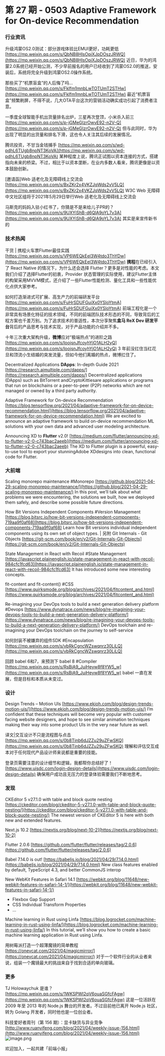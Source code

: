 # 第 27 期 - 0503 Adaptive Framework for On-device Recommendation
### 行业资讯
升级鸿蒙OS2.0测试：部分游戏体验比EMUI更好，功耗更低
[https://mp.weixin.qq.com/s/QbNB8HlsOpiXJpDOszJRWQ](https://mp.weixin.qq.com/s/QbNB8HlsOpiXJpDOszJRWQ)
近日，华为的鸿蒙2.0系统已经开始公测，不少早前报名的用户已经收到了鸿蒙OS2.0的推送，安装后，系统将完全升级到鸿蒙OS2.0操作系统。

那些买了“机票盲盒”的人后悔了吗...
[https://mp.weixin.qq.com/s/FkIfm1mnbLwTOTUmT2STHw](https://mp.weixin.qq.com/s/FkIfm1mnbLwTOTUmT2STHw)
最近“机票盲盒”频繁刷屏，不得不说，几大OTA平台这次的营销活动确实成功引起了消费者注意。

一季度全球智能手机出货量排名出炉，三星再次登顶，小米杀入前三
[https://mp.weixin.qq.com/s/p-jGMeGIzrOwvE92-n2V-Q](https://mp.weixin.qq.com/s/p-jGMeGIzrOwvE92-n2V-Q)
但与此同时，华为出现了明显的出货量和排名下滑，这也令人关注其后续的发展情况。

腾讯投资，不甘当金钱捕手
[https://mp.weixin.qq.com/s/wd-pdhL6TUgb8npNT3KoVA](https://mp.weixin.qq.com/s/wd-pdhL6TUgb8npNT3KoVA)
某种程度上说，腾讯正试图以资本连接的方式，搭建指向未来的桥梁。不过，相比于以资本垄断，在业内多数人看来，腾讯更像是以资本鼓励创新。

[邀请函]Web 适老化及无障碍线上交流会
[https://mp.weixin.qq.com/s/BxZKr2x4VKZJqWds2vV5LQ](https://mp.weixin.qq.com/s/BxZKr2x4VKZJqWds2vV5LQ)
W3C Web 无障碍中文社区组将于2021年5月29日举行Web 适老化及无障碍线上交流会

马斯克的妈妈入驻小红书了，你猜是不是来给儿子PR的？
[https://mp.weixin.qq.com/s/9UXYiShB-d6QlA9oYL7v3A](https://mp.weixin.qq.com/s/9UXYiShB-d6QlA9oYL7v3A)
其实是来宣传新书的

### 技术热闻
干货 | 携程火车票Flutter最佳实践
[https://mp.weixin.qq.com/s/VP6WEQkEel3W4tdo3ThYDw](https://mp.weixin.qq.com/s/VP6WEQkEel3W4tdo3ThYDw)
**携程**在已经引入了 React Native 的情况下，为什么还会选择 Flutter？更多是对性能的考虑。本文我们介绍了选择Flutter的初衷，Provider 状态管理的实际使用，建议Flutter主体的构架采用MVVM模式，还介绍了一些Flutter性能检测、量化工具和一些性能优化点供大家参考。

如何打造渐进式可扩展、高生产力的前端研发平台
[https://mp.weixin.qq.com/s/FuHrSDUFGuiXx0YSloYtmA](https://mp.weixin.qq.com/s/FuHrSDUFGuiXx0YSloYtmA)
前端工程化是一个非常具有场景化特征的技术领域，不同的前端团队技术形态的不同，导致背后的工程方案也千差万别。为了追求技术的普适性，本次分享聚焦**盒马 ReX Dev 研发平台**背后的产品思考与技术实现，对于产品功能的介绍并不多。

十年三次重大架构升级，**微博**应对“极端热点”的进阶之路
[https://mp.weixin.qq.com/s/loojsnJfcoyhYjO1ALH2yQ](https://mp.weixin.qq.com/s/loojsnJfcoyhYjO1ALH2yQ)
3 年前没扛住当红花旦和顶流小生结婚的突发流量，但如今他们离婚的热点，微博扛住了。

Decentralized Applications **DApps**: In-depth Guide 2021
[https://research.aimultiple.com/dapps/](https://research.aimultiple.com/dapps/)
Decentralized applications (DApps) such as BitTorrent andCryptoKittiesare applications or programs that run on blockchains or a peer-to-peer (P2P) networks which are not managed or owned by a third party authority.

Adaptive Framework for On-device Recommendation
[https://blog.tensorflow.org/2021/04/adaptive-framework-for-on-device-recommendation.html](https://blog.tensorflow.org/2021/04/adaptive-framework-for-on-device-recommendation.html)
We are excited to announce an adaptive framework to build on-device recommendation ML solutions with your own data and advanced user modeling architecture.

Announcing XD to **Flutter** v2.0!
[https://medium.com/flutter/announcing-xd-to-flutter-v2-0-c743bac2aeeb](https://medium.com/flutter/announcing-xd-to-flutter-v2-0-c743bac2aeeb)
The XD to Flutter plugin is a powerful, easy-to-use tool to export your stunningAdobe XDdesigns into clean, functional code for Flutter.

### 大前端
Scaling monorepo maintenance #Monorepo
[https://github.blog/2021-04-29-scaling-monorepo-maintenance/](https://github.blog/2021-04-29-scaling-monorepo-maintenance/)
In this post, we’ll talk about what problems we were encountering, the solutions we built, how we deployed them safely, and describe some possible future directions.

How Bit Versions Independent Components #Version Management
[https://blog.bitsrc.io/how-bit-versions-independent-components-719aa9f0af68](https://blog.bitsrc.io/how-bit-versions-independent-components-719aa9f0af68)
Learn how Bit versions individual independent components using its own set of object types. | 另附 
Git Internals - Git Objects [https://git-scm.com/book/en/v2/Git-Internals-Git-Objects](https://git-scm.com/book/en/v2/Git-Internals-Git-Objects)

State Management in React with Recoil #State Management
[https://javascript.plainenglish.io/state-management-in-react-with-recoil-984cfc1fcd63](https://javascript.plainenglish.io/state-management-in-react-with-recoil-984cfc1fcd63)
It has introduced some new interesting concepts.

fit-content and fit-content() #CSS
[https://www.quirksmode.org/blog/archives/2021/04/fitcontent_and.html](https://www.quirksmode.org/blog/archives/2021/04/fitcontent_and.html)

Re-imagining your DevOps tools to build a next generation delivery platform #Devops
[https://www.dynatrace.com/news/blog/re-imagining-your-devops-tools-to-build-a-next-generation-delivery-platform/](https://www.dynatrace.com/news/blog/re-imagining-your-devops-tools-to-build-a-next-generation-delivery-platform/)
DevOps toolchain and re-imagining your DevOps toolchain on the journey to self-service

如何封装不被嫌弃的组件SDK #Encapsulation
[https://mp.weixin.qq.com/s/vbRkCgncWZswqnrz30LiLQ](https://mp.weixin.qq.com/s/vbRkCgncWZswqnrz30LiLQ)

回顾 babel 6和7，来预测下 babel 8 #Compiler
[https://mp.weixin.qq.com/s/RsBiA9_JuiHeyw8f8YW5_w](https://mp.weixin.qq.com/s/RsBiA9_JuiHeyw8f8YW5_w)
babel 一直在发展，但是目标和本质从未变过。

### 设计
Design Trends – Motion UIs
[https://www.ekioh.com/blog/design-trends-motion-uis/](https://www.ekioh.com/blog/design-trends-motion-uis/)
I’m confident that these techniques will become very popular with customer facing website designers, and hope to see similar animation techniques making their way into some product UIs in the very near future as well.

译文|交互设计不只是流程图与点击
[https://mp.weixin.qq.com/s/0b8Tinb6dJZZu29uZFwSKQ](https://mp.weixin.qq.com/s/0b8Tinb6dJZZu29uZFwSKQ)
理解和评估交互成本对于任何现代产品设计师来说都是重要的技能。

登录页需要注意的设计细节和逻辑，我都帮你总结好了！
[https://www.uisdc.com/login-design-details](https://www.uisdc.com/login-design-details)
确保用户成功且无压力的登录体验需要我们不断地思考。

### 发现
CKEditor 5 v27.1.0 with table and block quote nesting
[https://ckeditor.com/blog/ckeditor-5-v27.1.0-with-table-and-block-quote-nesting/](https://ckeditor.com/blog/ckeditor-5-v27.1.0-with-table-and-block-quote-nesting/)
The newest version of CKEditor 5 is here with both new and extended features.

Next.js 10.2
[https://nextjs.org/blog/next-10-2](https://nextjs.org/blog/next-10-2)

Flutter 2.0.6
[https://github.com/flutter/flutter/releases/tag/2.0.6](https://github.com/flutter/flutter/releases/tag/2.0.6)

Babel 7.14.0 is out!
[https://babeljs.io/blog/2021/04/29/7.14.0.html](https://babeljs.io/blog/2021/04/29/7.14.0.html)
New class features enabled by default, TypeScript 4.3, and better CommonJS interop

New WebKit Features in Safari 14.1
[https://webkit.org/blog/11648/new-webkit-features-in-safari-14-1/](https://webkit.org/blog/11648/new-webkit-features-in-safari-14-1/)

- Flexbox Gap Support
- CSS Individual Transform Properties
- ...

Machine learning in Rust using Linfa
[https://blog.logrocket.com/machine-learning-in-rust-using-linfa/](https://blog.logrocket.com/machine-learning-in-rust-using-linfa/)
In this tutorial, we’ll show you how to create a basic machine learning application in Rust using Linfa.

用树莓派打造一个超薄魔镜的简单教程
[https://onevcat.com/2021/04/magicmirror/](https://onevcat.com/2021/04/magicmirror/)
对于一个软件行业的从业者来说，组装一个魔镜最大的挑战来自于找到合适的单向玻璃。

### 更多
TJ Holowaychuk 是谁？
[https://mp.weixin.qq.com/s/1WKSPWI2qV6ouaSGfcFAgw](https://mp.weixin.qq.com/s/1WKSPWI2qV6ouaSGfcFAgw)
这是一位活跃在 2009 年至 2013 年的 Node.js 舞台的开发者。不过目前他已离开 Node.js 社区，转为 Golang 开发者，同时他也是一位创业者。

科技爱好者周刊（第 156 期）：显卡缺货与异业竞争
[http://www.ruanyifeng.com/blog/2021/04/weekly-issue-156.html](http://www.ruanyifeng.com/blog/2021/04/weekly-issue-156.html)
![image.png](https://cdn.nlark.com/yuque/0/2020/png/85771/1605930034828-7fc81343-651f-4a15-8465-eebe5a23cf61.png#height=31&id=C5Hpa&margin=%5Bobject%20Object%5D&name=image.png&originHeight=90&originWidth=2186&originalType=binary&size=14325&status=done&style=none&width=746)


欢迎加入，一起共建「前端小报」

